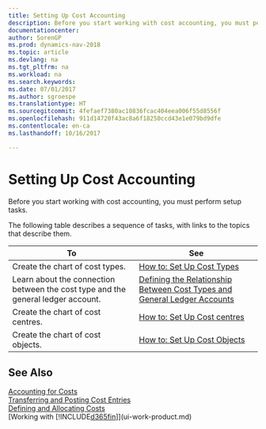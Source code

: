 ```yaml
---
title: Setting Up Cost Accounting
description: Before you start working with cost accounting, you must perform setup tasks.
documentationcenter: 
author: SorenGP
ms.prod: dynamics-nav-2018
ms.topic: article
ms.devlang: na
ms.tgt_pltfrm: na
ms.workload: na
ms.search.keywords: 
ms.date: 07/01/2017
ms.author: sgroespe
ms.translationtype: HT
ms.sourcegitcommit: 4fefaef7380ac10836fcac404eea006f55d8556f
ms.openlocfilehash: 911d14720f43ac8a6f18250ccd43e1e079bd9dfe
ms.contentlocale: en-ca
ms.lasthandoff: 10/16/2017

---
```

# <a name="setting-up-cost-accounting"></a>Setting Up Cost Accounting
Before you start working with cost accounting, you must perform setup tasks.  

 The following table describes a sequence of tasks, with links to the topics that describe them.

|To|See|  
|--------|---------|  
|Create the chart of cost types.|[How to: Set Up Cost Types](finance-how-to-set-up-cost-types.md)|  
|Learn about the connection between the cost type and the general ledger account.|[Defining the Relationship Between Cost Types and General Ledger Accounts](finance-defining-the-relationship-between-cost-types-and-general-ledger-accounts.md)|  
|Create the chart of cost centres.|[How to: Set Up Cost centres](finance-how-to-set-up-cost-centers.md)|  
|Create the chart of cost objects.|[How to: Set Up Cost Objects](finance-how-to-set-up-cost-objects.md)|  

## <a name="see-also"></a>See Also  
[Accounting for Costs](finance-manage-cost-accounting.md)  
[Transferring and Posting Cost Entries](finance-transfer-and-post-cost-entries.md)   
[Defining and Allocating Costs](finance-define-and-allocate-costs.md)  
[Working with [!INCLUDE[d365fin](includes/d365fin_md.md)]](ui-work-product.md)


